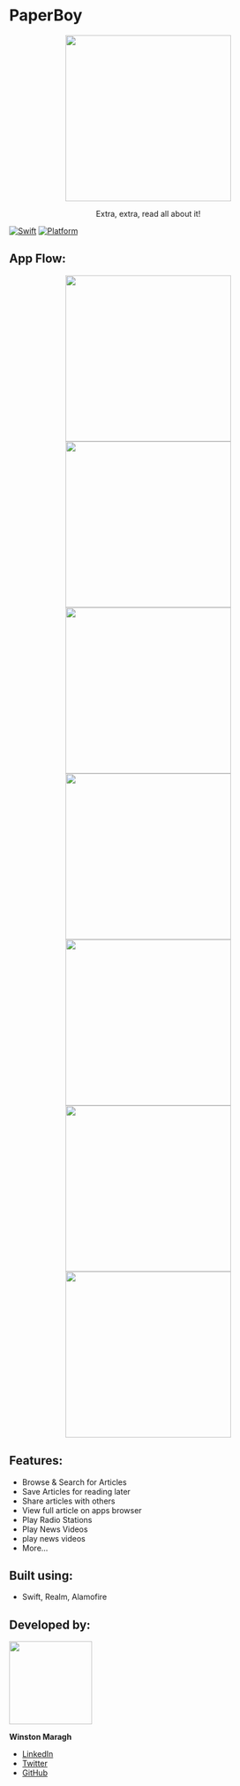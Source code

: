 # PaperBoy
<p align="center">
    <img        src="https://github.com/wsmaragh/PaperBoy/blob/master/PaperBoy/Resources/Assets.xcassets/githubLogo.imageset/githubLogo.png" width="300" style="max-width:100%;">
</p>

<a>
    <p align="center">  Extra, extra, read all about it! </p> 
</a>

[![Swift](https://img.shields.io/badge/Swift-4.0-orange.svg)]() [![Platform](https://img.shields.io/badge/platform-iOS-lightgrey.svg)]()

## App Flow:


<p align="center">
    <img src="https://github.com/wsmaragh/PaperBoy/blob/master/PaperBoy/Resources/Gifs/start.gif" width="300">
    <img src="https://github.com/wsmaragh/PaperBoy/blob/master/PaperBoy/Resources/Gifs/video.gif" width="300">
    <img src="https://github.com/wsmaragh/PaperBoy/blob/master/PaperBoy/Resources/Gifs/radio.gif" width="300">
    <img src="https://github.com/wsmaragh/PaperBoy/blob/master/PaperBoy/Resources/Gifs/favorites.gif" width="300"> 
    <img src="https://github.com/wsmaragh/PaperBoy/blob/master/PaperBoy/Resources/Gifs/shareSave.gif" width="300">
    <img src="https://github.com/wsmaragh/PaperBoy/blob/master/PaperBoy/Resources/Gifs/search.gif" width="300">
    <img src="https://github.com/wsmaragh/PaperBoy/blob/master/PaperBoy/Resources/Gifs/web.gif" width="300">
</p>


## Features:
* Browse & Search for Articles
* Save Articles for reading later
* Share articles with others
* View full article on apps browser
* Play Radio Stations
* Play News Videos
* play news videos
* More...

## Built using:
* Swift, Realm, Alamofire

## Developed by:
<img src = "https://i.imgur.com/N3G0BEJ.gif" width=150>

**Winston Maragh**

* [LinkedIn](https://www.linkedin.com/in/wsmaragh/)
* [Twitter](https://twitter.com/winstonmaragh)
* [GitHub](https://github.com/wsmaragh)

